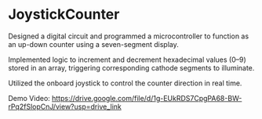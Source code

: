 # JoystickCounter

Designed a digital circuit and programmed a microcontroller to function as an up-down counter using a seven-segment display.

Implemented logic to increment and decrement hexadecimal values (0–9) stored in an array, triggering corresponding cathode segments to illuminate. 

Utilized the onboard joystick to control the counter direction in real time.

Demo Video: https://drive.google.com/file/d/1g-EUkRDS7CpgPA68-BW-rPq2fSlopCnJ/view?usp=drive_link
